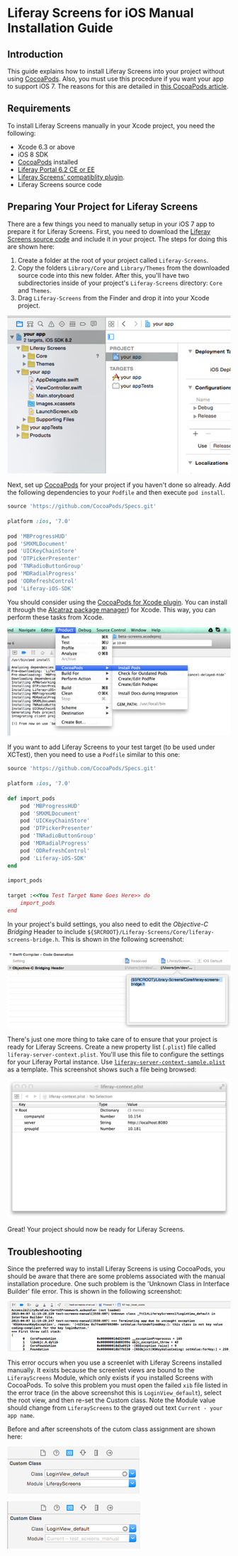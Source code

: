 # Liferay Screens for iOS Manual Installation Guide

## Introduction

This guide explains how to install Liferay Screens into your project without using [CocoaPods](http://cocoapods.org). Also, you must use this procedure if you want your app to support iOS 7. The reasons for this are detailed in [this CocoaPods article](http://blog.cocoapods.org/Pod-Authors-Guide-to-CocoaPods-Frameworks/).

## Requirements

To install Liferay Screens manually in your Xcode project, you need the following: 

- Xcode 6.3 or above
- iOS 8 SDK
- [CocoaPods](http://cocoapods.org) installed
- [Liferay Portal 6.2 CE or EE](http://www.liferay.com/downloads/liferay-portal/available-releases)
- [Liferay Screens' compatiblity plugin](https://github.com/liferay/liferay-screens/tree/master/portal). 
- Liferay Screens source code

## Preparing Your Project for Liferay Screens

There are a few things you need to manually setup in your iOS 7 app to prepare it for Liferay Screens. First, you need to download the [Liferay Screens source code](https://github.com/liferay/liferay-screens/releases) and include it in your project. The steps for doing this are shown here:

1. Create a folder at the root of your project called `Liferay-Screens`.
2. Copy the folders `Library/Core` and `Library/Themes` from the downloaded 
   source code into this new folder. After this, you'll have two subdirectories inside of your project's `Liferay-Screens` directory: `Core` and `Themes`.
3. Drag `Liferay-Screens` from the Finder and drop it into your Xcode project.

![This Xcode project includes Liferay Screens.](Images/project-setup.png)

Next, set up [CocoaPods](http://cocoapods.org) for your project if you haven't done so already. Add the following dependencies to your `Podfile` and then execute `pod install`. 

```ruby
source 'https://github.com/CocoaPods/Specs.git'

platform :ios, '7.0'

pod 'MBProgressHUD'
pod 'SMXMLDocument'
pod 'UICKeyChainStore'
pod 'DTPickerPresenter'
pod 'TNRadioButtonGroup'
pod 'MDRadialProgress'
pod 'ODRefreshControl'
pod 'Liferay-iOS-SDK'
```

You should consider using the [CocoaPods for Xcode plugin](https://github.com/kattrali/cocoapods-xcode-plugin). You can install it through the [Alcatraz package manager](http://alcatraz.io/)) for Xcode. This way, you can perform these tasks from Xcode. 

![The CocoaPods for Xcode plugin.](Images/xcode-cocoapods.png)

If you want to add Liferay Screens to your test target (to be used under XCTest), then you need to use a `Podfile` similar to this one:

```ruby
source 'https://github.com/CocoaPods/Specs.git'

platform :ios, '7.0'

def import_pods
	pod 'MBProgressHUD'
	pod 'SMXMLDocument'
	pod 'UICKeyChainStore'
	pod 'DTPickerPresenter'
	pod 'TNRadioButtonGroup'
	pod 'MDRadialProgress'
	pod 'ODRefreshControl'
	pod 'Liferay-iOS-SDK'
end

import_pods

target :<<You Test Target Name Goes Here>> do
	import_pods
end
```

In your project's build settings, you also need to edit the *Objective-C Bridging* Header to include `${SRCROOT}/Liferay-Screens/Core/liferay-screens-bridge.h`. This is shown in the following screenshot:

![Objective-C Bridging Header](Images/project-header.png)

There's just one more thing to take care of to ensure that your project is ready for Liferay Screens. Create a new property list (`.plist`) file called `liferay-server-context.plist`. You'll use this file to configure the settings for your Liferay Portal instance. Use [`liferay-server-context-sample.plist`](https://github.com/liferay/liferay-screens/tree/master/ios/Framework/Core/Resources/liferay-server-context-sample.plist) as a template. This screenshot shows such a file being browsed:

![A `liferay-context.plist` file.](Images/liferay-context.png)

Great! Your project should now be ready for Liferay Screens.

## Troubleshooting

Since the preferred way to install Liferay Screens is using CocoaPods, you should be aware that there are some problems associated with the manual installation procedure. One such problem is the 'Unknown Class in Interface Builder' file error. This is shown in the following screenshot:

![Unknown class X in Interface Builder file exception](Images/xcode-unknown-class.png)

This error occurs when you use a screenlet with Liferay Screens installed manually. It exists because the screenlet views are bound to the `LiferayScreens` Module, which only exists if you installed Screens with CocoaPods. To solve this problem you must open the failed `xib` file listed in the error trace (in the above screenshot this is `LoginView_default`), select the root view, and then re-set the Custom class. Note the Module value should change from `LiferayScreens` to the grayed out text `Current - your app name`.

Before and after screenshots of the cutom class assignment are shown here:

![Unknown class X in Interface Builder file exception](Images/xcode-custom-class-before.png)

![Unknown class X in Interface Builder file exception](Images/xcode-custom-class-after.png)
